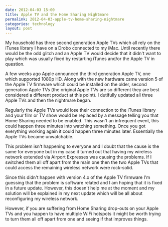 ```yaml
---
date: 2012-04-03 15:00
title: Apple TV and the Home Sharing Nightmare
permalink: 2012-04-03-apple-tv-home-sharing-nightmare
categories: technology
layout: post
---
```


My household has three second generation Apple TVs which all rely on the iTunes library I have on a Drobo connected to my iMac. Until recently there would be the odd glitch and an Apple TV would decide that it didn't want to play which was usually fixed by restarting iTunes and/or the Apple TV in question.

A few weeks ago Apple announced the third generation Apple TV, one which supported 1080p HD. Along with the new hardware came version 5 of the Apple TV firmware which could be installed on the older, second generation Apple TVs (the original Apple TVs are so different they are best considered a different product at this point). I dutifully updated all three Apple TVs and then the nightmare began.

Regularly the Apple TVs would lose their connection to the iTunes library and your film or TV show would be replaced by a message telling you that Home Sharing needed to be enabled. This wasn't an infrequent event, this could happen three minutes into watching something. Once you got everything working again it could happen three minutes later. Essentially the Apple TVs became unwatchable.

This problem isn't happening to everyone and I doubt that the cause is the same for everyone but in my case it turned out that having my wireless network extended via Airport Expresses was causing the problems. If I switched them all off apart from the main one then the two Apple TVs that could access the remaining wireless network were rock-solid.

Since this didn't happen with version 4.x of the Apple TV firmware I'm guessing that the problem is software related and I am hoping that it is fixed in a future update. However, this doesn't help me at the moment and my solution will be explained in my next update which will be all about reconfiguring my wireless network.

However, if you are suffering from Home Sharing drop-outs on your Apple TVs and you happen to have multiple WiFi hotspots it might be worth trying to turn them all off apart from one and seeing if that improves things.
